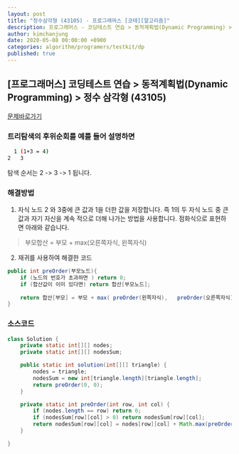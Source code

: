 ```yaml
---
layout: post
title: "정수삼각형 (43105) - 프로그래머스 [코테][알고리즘]"
description: 프로그래머스 - 코딩테스트 연습 > 동적계획법(Dynamic Programming) > 정수 삼각형 (43105)
author: kimchanjung
date: 2020-05-08 00:00:00 +0900
categories: algorithm/programers/testkit/dp
published: true
---
```


## [프로그래머스] 코딩테스트 연습 > 동적계획법(Dynamic Programming) > 정수 삼각형 (43105)
[문제바로가기](https://programmers.co.kr/learn/courses/30/lessons/43105)
### 트리탐색의 후위순회를 예를 들어 설명하면
```bash
  1 (1+3 = 4)
2   3
```
탐색 순서는 2 -> 3 -> 1 됩니다.

### 해결방법
1. 자식 노드 2 와 3중에 큰 값과 1을 더한 값을 저장합니다. 
즉 1의 두 자식 노드 중 큰 값과 자기 자신을 계속 적으로 더해 나가는 방법을 사용합니다. 
점화식으로 표현하면 아래와 같습니다.
>부모합산 = 부모 + max(오른쪽자식, 왼쪽자식) 

2. 재귀를 사용하여 해결한 코드

```java
public int preOrder(부모노드){
    if (노드의 번호가 초과하면 ) return 0;
    if (합산값이 이미 있다면) return 합산[부모노드];
   
    return 합산[부모] = 부모 + max( preOrder(왼쪽자식),   preOrder(오른쪽자식))
}
```

### 소스코드
```java
class Solution {
    private static int[][] nodes;
    private static int[][] nodesSum;

    public static int solution(int[][] triangle) {
        nodes = triangle;
        nodesSum = new int[triangle.length][triangle.length];
        return preOrder(0, 0);
    }

    private static int preOrder(int row, int col) {
        if (nodes.length == row) return 0;
        if (nodesSum[row][col] > 0) return nodesSum[row][col];
        return nodesSum[row][col] = nodes[row][col] + Math.max(preOrder(row + 1, col), preOrder(row + 1, col + 1));
    }

}
```